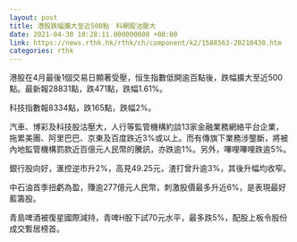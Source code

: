 ```yaml
---
layout: post
title: 港股跌幅擴大至近500點　科網股沽壓大
date: 2021-04-30 10:28:11.000000000 +08:00
link: https://news.rthk.hk/rthk/ch/component/k2/1588563-20210430.htm
categories: rthk
---
```


港股在4月最後1個交易日顯著受壓，恒生指數低開逾百點後，跌幅擴大至近500點。最新報28831點，跌471點，跌幅1.61%。

科技指數報8334點，跌165點，跌幅2%。

汽車、博彩及科技股沽壓大，人行等監管機構約談13家金融業務網絡平台企業，拖累美團、阿里巴巴、京東及百度跌近3%或以上。而有傳旗下業務涉壟斷，將被內地監管機構罰款近百億元人民幣的騰訊，亦跌逾1%。另外，嗶哩嗶哩跌逾5%。

銀行股向好，滙控逆市升2%，高見49.25元，渣打曾升逾3%，其後升幅均收窄。

中石油首季扭虧為盈，賺逾277億元人民幣，刺激股價最多升近6%，是表現最好藍籌股。

青島啤酒被復星國際減持，青啤H股下試70元水平，最多跌5%，配股上板令股份成交暫居榜首。
